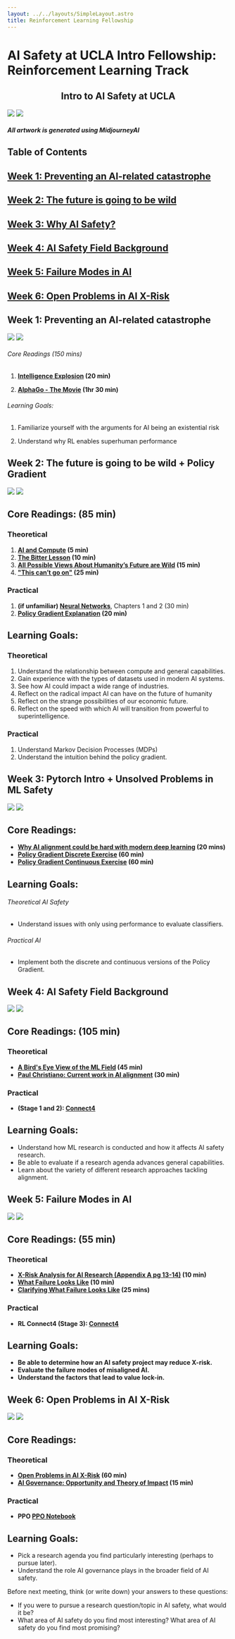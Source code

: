 ```yaml
---
layout: ../../layouts/SimpleLayout.astro
title: Reinforcement Learning Fellowship
---
```


# AI Safety at UCLA Intro Fellowship: Reinforcement Learning Track

<h2 align="center">Intro to AI Safety at UCLA</h2>

![](RLcurrpics/image1.png)
![](RLcurrpics/image2.png)
<h5> All artwork is generated using MidjourneyAI <h5>
<h2>Table of Contents<h2>

## [Week 1: Preventing an AI-related catastrophe](https://docs.google.com/document/d/1B-l2VaBeSwkPDcpANXm15GDs7Dk05paqkll8FKvmyBc/edit#heading=h.j1da2kkx55uc)

## [Week 2: The future is going to be wild](https://docs.google.com/document/d/1B-l2VaBeSwkPDcpANXm15GDs7Dk05paqkll8FKvmyBc/edit#heading=h.s8pjw2cerwqy)

## [Week 3: Why AI Safety?](https://docs.google.com/document/d/1B-l2VaBeSwkPDcpANXm15GDs7Dk05paqkll8FKvmyBc/edit#heading=h.pbom5h836nt7)

## [Week 4: AI Safety Field Background](https://docs.google.com/document/d/1B-l2VaBeSwkPDcpANXm15GDs7Dk05paqkll8FKvmyBc/edit#heading=h.pcwkk3dq4w0r)

## [Week 5: Failure Modes in AI](https://docs.google.com/document/d/1B-l2VaBeSwkPDcpANXm15GDs7Dk05paqkll8FKvmyBc/edit#heading=h.c19rrlo16iip)

## [Week 6: Open Problems in AI X-Risk](https://docs.google.com/document/d/1B-l2VaBeSwkPDcpANXm15GDs7Dk05paqkll8FKvmyBc/edit#heading=h.afb92ouvn0ow)


## Week 1: Preventing an AI-related catastrophe
![](RLcurrpics/image3.png)
![](RLcurrpics/image4.png)
###### Core Readings (150 mins)

1. **[Intelligence Explosion](https://intelligence.org/files/IE-EI.pdf) (20 min)**
   
2. **[AlphaGo - The Movie](https://www.youtube.com/watch?v=WXuK6gekU1Y) (1hr 30 min)**

###### Learning Goals:

1. Familiarize yourself with the arguments for AI being an existential risk
   
2. Understand why RL enables superhuman performance


## Week 2: The future is going to be wild + Policy Gradient
![](RLcurrpics/image5.png)
![](RLcurrpics/image6.png)
## Core Readings: (85 min)

### Theoretical

1. **[AI and Compute](https://openai.com/blog/ai-and-compute/) (5 min)**
2. **[The Bitter Lesson](http://www.incompleteideas.net/IncIdeas/BitterLesson.html) (10 min)**
3. **[All Possible Views About Humanity’s Future are Wild](https://www.cold-takes.com/all-possible-views-about-humanitys-future-are-wild/) (15 min)**
4. **["This can’t go on"](https://www.cold-takes.com/this-cant-go-on/) (25 min)**

### Practical

1. **(if unfamiliar) [Neural Networks](https://www.3blue1brown.com/topics/neural-networks)**, Chapters 1 and 2 (30 min)
2. **[Policy Gradient Explanation](https://github.com/pimpale/mdt/blob/main/PolicyGradient/policygradient.ipynb) (20 min)**

## Learning Goals:

### Theoretical

1. Understand the relationship between compute and general capabilities. 
2. Gain experience with the types of datasets used in modern AI systems.
3. See how AI could impact a wide range of industries.
4. Reflect on the radical impact AI can have on the future of humanity 
5. Reflect on the strange possibilities of our economic future.
6. Reflect on the speed with which AI will transition from powerful to superintelligence.

### Practical

1. Understand Markov Decision Processes (MDPs)
2. Understand the intuition behind the policy gradient.

## Week 3: Pytorch Intro + Unsolved Problems in ML Safety
![](RLcurrpics/image6.png)
![](RLcurrpics/image7.png)

## Core Readings:

- **[Why AI alignment could be hard with modern deep learning](https://www.cold-takes.com/why-ai-alignment-could-be-hard-with-modern-deep-learning/) (20 mins)**
- **[Policy Gradient Discrete Exercise](https://github.com/pimpale/mdt/blob/main/PolicyGradient/policygradient_discrete_exercise.ipynb) (60 min)**
- **[Policy Gradient Continuous Exercise](https://github.com/pimpale/mdt/blob/main/PolicyGradient/policygradient_continuous_exercise.ipynb) (60 min)**

## Learning Goals:

###### Theoretical AI Safety
- Understand issues with only using performance to evaluate classifiers.

###### Practical AI
- Implement both the discrete and continuous versions of the Policy Gradient.

## Week 4: AI Safety Field Background
![](RLcurrpics/image8.png)
![](RLcurrpics/image9.png)

## Core Readings: (105 min)

### Theoretical

- **[A Bird's Eye View of the ML Field](https://www.alignmentforum.org/s/FaEBwhhe3otzYKGQt/p/AtfQFj8umeyBBkkxa) (45 min)**
- **[Paul Christiano: Current work in AI alignment](https://forum.effectivealtruism.org/posts/63stBTw3WAW6k45dY/paul-christiano-current-work-in-ai-alignment) (30 min)**

### Practical

- **(Stage 1 and 2): [Connect4](https://github.com/pimpale/connect4.git)** 

## Learning Goals:

- Understand how ML research is conducted and how it affects AI safety research.
- Be able to evaluate if a research agenda advances general capabilities.
- Learn about the variety of different research approaches tackling alignment.




## Week 5: Failure Modes in AI

![](RLcurrpics/image10.png)
![](RLcurrpics/image11.png)

## Core Readings: (55 min)

### Theoretical

- **[X-Risk Analysis for AI Research (Appendix A pg 13-14)](https://arxiv.org/pdf/2206.05862) (10 min)**
- **[What Failure Looks Like](https://www.alignmentforum.org/posts/HBxe6wdjxK239zajf/what-failure-looks-like) (10 min)**
- **[Clarifying What Failure Looks Like](https://www.alignmentforum.org/posts/v6Q7T335KCMxujhZu/clarifying-what-failure-looks-like) (25 mins)**

### Practical

- **RL Connect4 (Stage 3): [Connect4](https://github.com/pimpale/connect4)** 

## Learning Goals:

- **Be able to determine how an AI safety project may reduce X-risk.**
- **Evaluate the failure modes of misaligned AI.**
- **Understand the factors that lead to value lock-in.**




## Week 6: Open Problems in AI X-Risk
![](RLcurrpics/image11.png)
![](RLcurrpics/image12.png)

## Core Readings:

### Theoretical

- **[Open Problems in AI X-Risk](https://www.alignmentforum.org/s/FaEBwhhe3otzYKGQt/p/5HtDzRAk7ePWsiL2L) (60 min)**
- **[AI Governance: Opportunity and Theory of Impact](https://forum.effectivealtruism.org/posts/42reWndoTEhFqu6T8/ai-governance-opportunity-and-theory-of-impact) (15 min)**

### Practical

- **PPO [PPO Notebook](https://github.com/pimpale/mdt/blob/main/PPO/ppo.ipynb)**

## Learning Goals:

- Pick a research agenda you find particularly interesting (perhaps to pursue later).
- Understand the role AI governance plays in the broader field of AI safety.

Before next meeting, think (or write down) your answers to these questions:

- If you were to pursue a research question/topic in AI safety, what would it be?
- What area of AI safety do you find most interesting? What area of AI safety do you find most promising?